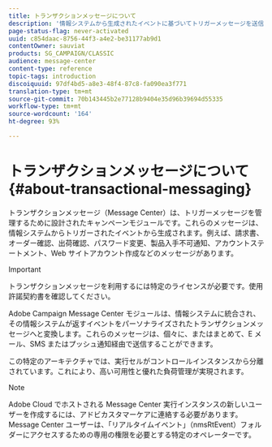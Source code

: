 ```yaml
---
title: トランザクションメッセージについて
description: '情報システムから生成されたイベントに基づいてトリガーメッセージを送信します。 '
page-status-flag: never-activated
uuid: c854daac-8756-44f3-a4e2-be31177ab9d1
contentOwner: sauviat
products: SG_CAMPAIGN/CLASSIC
audience: message-center
content-type: reference
topic-tags: introduction
discoiquuid: 97df4bd5-a8e3-48f4-87c8-fa090ea3f771
translation-type: tm+mt
source-git-commit: 70b143445b2e77128b9404e35d96b39694d55335
workflow-type: tm+mt
source-wordcount: '164'
ht-degree: 93%

---
```



# トランザクションメッセージについて{#about-transactional-messaging}

トランザクションメッセージ（Message Center）は、トリガーメッセージを管理するために設計されたキャンペーンモジュールです。これらのメッセージは、情報システムからトリガーされたイベントから生成されます。例えば、請求書、オーダー確認、出荷確認、パスワード変更、製品入手不可通知、アカウントステートメント、Web サイトアカウント作成などのメッセージがあります。

>[!IMPORTANT]
>
>トランザクションメッセージを利用するには特定のライセンスが必要です。使用許諾契約書を確認してください。

Adobe Campaign Message Center モジュールは、情報システムに統合され、その情報システムが返すイベントをパーソナライズされたトランザクションメッセージへと変換します。これらのメッセージは、個々に、またはまとめて、E メール、SMS またはプッシュ通知経由で送信することができます。

この特定のアーキテクチャでは、実行セルがコントロールインスタンスから分離されています。これにより、高い可用性と優れた負荷管理が実現されます。

>[!NOTE]
>
>Adobe Cloud でホストされる Message Center 実行インスタンスの新しいユーザーを作成するには、アドビカスタマーケアに連絡する必要があります。Message Center ユーザーは、「リアルタイムイベント」（nmsRtEvent）フォルダーにアクセスするための専用の権限を必要とする特定のオペレーターです。

